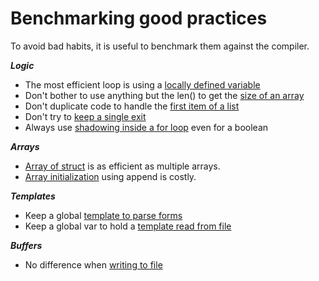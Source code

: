 # Benchmarking good practices

To avoid bad habits, it is useful to benchmark them against the compiler.

***Logic***
- The most efficient loop is using a [locally defined variable](./src/forloops/README.md)
- Don't bother to use anything but the len() to get the [size of an array](./src/lenarray/README.md)
- Don't duplicate code to handle the [first item of a list](./src/firstitem/README.md)
- Don't try to [keep a single exit](./src/singleexit/README.md)
- Always use [shadowing inside a for loop](./src/isvalid/README.md) even for a boolean

***Arrays***
- [Array of struct](./src/arraysstruct/README.md) is as efficient as multiple arrays.
- [Array initialization](./src/arrayinit/README.md) using append is costly.


***Templates***
- Keep a global [template to parse forms](src/formparse/README.md)
- Keep a global var to hold a [template read from file](src/tmplfile/README.md)

***Buffers***
- No difference when [writing to file](src/tofile/README.md) 
 
 